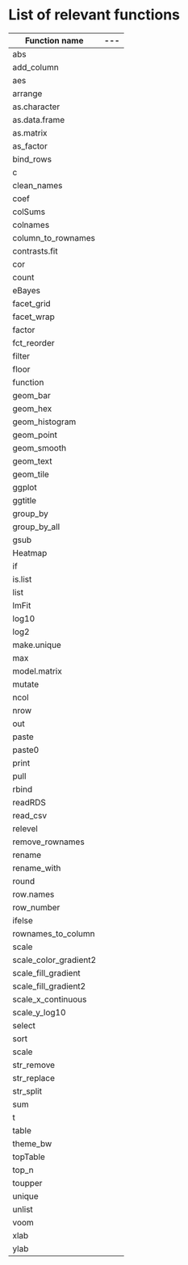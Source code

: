 # List of relevant functions

Function name | ---
 --- | ---
abs |
add_column |
aes |
arrange |
as.character |
as.data.frame |
as.matrix |
as_factor |
bind_rows |
c |
clean_names |
coef |
colSums |
colnames |
column_to_rownames |
contrasts.fit |
cor |
count |
eBayes |
facet_grid |
facet_wrap |
factor |
fct_reorder |
filter |
floor |
function |
geom_bar |
geom_hex |
geom_histogram |
geom_point |
geom_smooth |
geom_text |
geom_tile |
ggplot |
ggtitle |
group_by |
group_by_all |
gsub |
Heatmap |
if |
is.list |
list |
lmFit |
log10 |
log2 |
make.unique |
max |
model.matrix |
mutate |
ncol |
nrow |
out |
paste |
paste0 |
print |
pull |
rbind |
readRDS |
read_csv |
relevel |
remove_rownames |
rename |
rename_with |
round |
row.names |
row_number |
ifelse |
rownames_to_column |
scale |
scale_color_gradient2 |
scale_fill_gradient |
scale_fill_gradient2 |
scale_x_continuous |
scale_y_log10 |
select |
sort |
scale |
str_remove |
str_replace |
str_split |
sum |
t |
table |
theme_bw |
topTable |
top_n |
toupper |
unique |
unlist |
voom |
xlab |
ylab |


<!-- anno_text | -->
<!-- dev.off | -->
<!-- element_text | -->
<!-- format | -->
<!-- getBM | -->
<!-- getGEO | -->
<!-- grobWidth | -->
<!-- invoke | -->
<!-- pheatmap | -->
<!-- png | -->
<!-- textGrob | -->
<!-- position_dodge2 | -->

